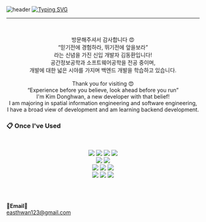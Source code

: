 ![header](https://capsule-render.vercel.app/api?type=waving&color=6994CDEE&text=&animation=twinkling&height=80)
[![Typing SVG](https://readme-typing-svg.demolab.com?font=Alkatra&weight=500&size=45&duration=3500&pause=3&color=6994CDEE&center=false&vCenter=false&multiline=true&repeat=true&width=1000&height=100&lines=Welcome+to+DongHwan's+GitHub!👋)](https://git.io/typing-svg)
 
<div align="left">

-------
<br>

<p align="center">
    방문해주셔서 감사합니다 😍 <br>
    “믿기전에 경험하라, 뛰기전에 앞을보라” <br>
    라는 신념을 가진 신입 개발자 김동환입니다! <br>
    공간정보공학과 소프트웨어공학을 전공 중이며, <br>
    개발에 대한 넓은 시야를 가지며 백엔드 개발을 학습하고 있습니다.
<br>
<br>
    Thank you for visiting 😍 <br>
    “Experience before you believe, look ahead before you run” <br>
    I'm Kim Donghwan, a new developer with that belief! <br>
    I am majoring in spatial information engineering and software engineering, <br>
    I have a broad view of development and am learning backend development.
</p>

### :clipboard: Once I've Used
<br>
<p align="center">
 
   <img src="https://img.shields.io/badge/JAVA-007396?style=for-the-badge&logo=Java&logoColor=white"> 
   <img src="https://img.shields.io/badge/JavaScript-F7DF1E?style=for-the-badge&logo=JavaScript&logoColor=white"> 
   <img src="https://img.shields.io/badge/Spring-6DB33F?style=for-the-badge&logo=Spring&logoColor=white"> 
   <img src="https://img.shields.io/badge/Eclipse-2C2255?style=for-the-badge&logo=Eclipse%20IDE&logoColor=white">
   <br>
   <img src="https://img.shields.io/badge/Qgis-589632?style=for-the-badge&logo=Qgis&logoColor=white">
   <img src="https://img.shields.io/badge/ArcGIS-2C7AC3?style=for-the-badge&logo=ArcGIS&logoColor=white">
   <br>
   <img src="https://img.shields.io/badge/MySQL-4479A1?style=for-the-badge&logo=MySQL&logoColor=white"> 
   <img src="https://img.shields.io/badge/Oracle-F80000?style=for-the-badge&logo=Oracle&logoColor=white">
   <img src="https://img.shields.io/badge/MongoDB-47A248?style=for-the-badge&logo=Oracle&logoColor=white">
   
   <br>
   <img src="https://img.shields.io/badge/HTML5-E34F26?style=for-the-badge&logo=HTML5&logoColor=white">
   <img src="https://img.shields.io/badge/Python-3776AB?style=for-the-badge&logo=Python&logoColor=white">
   <img src="https://img.shields.io/badge/github-181717?style=for-the-badge&logo=github&logoColor=white">
</p>

<br><br>

   <Strong>📧Email📧</Strong><br>easthwan123@gmail.com<br>
</p>
